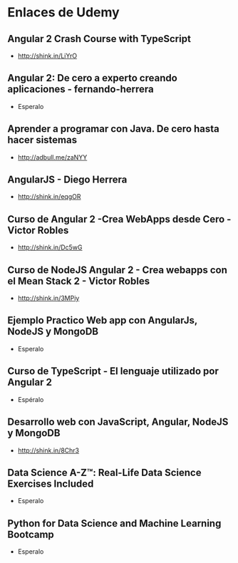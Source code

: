 # Enlaces de Udemy

## Angular 2 Crash Course with TypeScript
- http://shink.in/LiYrO

## Angular 2: De cero a experto creando aplicaciones - fernando-herrera
- Esperalo

## Aprender a programar con Java. De cero hasta hacer sistemas
- http://adbull.me/zaNYY

## AngularJS - Diego Herrera
- http://shink.in/eqgOR

## Curso de Angular 2 -Crea WebApps desde Cero - Victor Robles
- http://shink.in/Dc5wG 

## Curso de NodeJS  Angular 2 - Crea webapps con el Mean Stack 2 - Victor Robles
- http://shink.in/3MPiy

## Ejemplo Practico Web app con AngularJs, NodeJS y MongoDB
- Esperalo

## Curso de TypeScript - El lenguaje utilizado por Angular 2
- Espéralo

## Desarrollo web con JavaScript, Angular, NodeJS y MongoDB
- http://shink.in/8Chr3

## Data Science A-Z™: Real-Life Data Science Exercises Included
- Esperalo

## Python for Data Science and Machine Learning Bootcamp
- Esperalo
